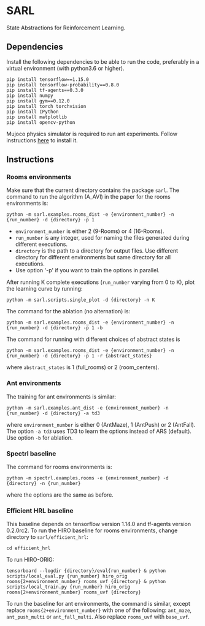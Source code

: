 # SARL
State Abstractions for Reinforcement Learning.

## Dependencies
Install the following dependencies to be able to run the code, preferably in a virtual environment (with python3.6 or higher).
```
pip install tensorflow==1.15.0
pip install tensorflow-probability==0.8.0
pip install tf-agents==0.3.0
pip install numpy
pip install gym==0.12.0
pip install torch torchvision
pip install IPython
pip install matplotlib
pip install opencv-python
```
Mujoco physics simulator is required to run ant experiments. Follow instructions [here](https://github.com/openai/mujoco-py) to install it.

## Instructions

### Rooms environments
Make sure that the current directory contains the package `sarl`.  The command to run the algorithm (A_AVI) in the paper for
the rooms environments is:
```
python -m sarl.examples.rooms_dist -e {environment_number} -n {run_number} -d {directory} -p 1
```

 - `environment_number` is either 2 (9-Rooms) or 4 (16-Rooms).
 - `run_number` is any integer, used for naming the files generated during different executions.
 - `directory` is the path to a directory for output files. Use different directory for different environments but same directory for all executions.
 - Use option '-p' if you want to train the options in parallel.

After running K complete executions (`run_number` varying from 0 to K), plot the learning curve by running:
```
python -m sarl.scripts.single_plot -d {directory} -n K
```
The command for the ablation (no alternation) is:
```
python -m sarl.examples.rooms_dist -e {environment_number} -n {run_number} -d {directory} -p 1 -b
```
The command for running with different choices of abstract states is
```
python -m sarl.examples.rooms_dist -e {environment_number} -n {run_number} -d {directory} -p 1 -r {abstract_states}
```
where `abstract_states` is 1 (full_rooms) or 2 (room_centers).

### Ant environments
The training for ant environments is similar:
```
python -m sarl.examples.ant_dist -e {environment_number} -n {run_number} -d {directory} -a td3
```
where `environment_number` is either 0 (AntMaze), 1 (AntPush) or 2 (AntFall). The option `-a td3` uses TD3 to learn the
options instead of ARS (default). Use option `-b` for ablation. 

### Spectrl baseline
The command for rooms environments is:
```
python -m spectrl.examples.rooms -e {environment_number} -d {directory} -n {run_number}
```
where the options are the same as before.

### Efficient HRL baseline
This baseline depends on tensorflow version 1.14.0 and tf-agents version 0.2.0rc2.
To run the HIRO baseline for rooms environments, change directory to `sarl/efficient_hrl`:

```
cd efficient_hrl
```
To run HIRO-ORIG:
```
tensorboard --logdir {directory}/eval{run_number} & python scripts/local_eval.py {run_number} hiro_orig rooms{2+environment_number} rooms_uvf {directory} & python scripts/local_train.py {run_number} hiro_orig rooms{2+environment_number} rooms_uvf {directory}
```
To run the baseline for ant environments, the command is similar, except replace `rooms{2+environment_number}` with one of the following: `ant_maze`, `ant_push_multi` or `ant_fall_multi`. Also replace `rooms_uvf` with `base_uvf`.
